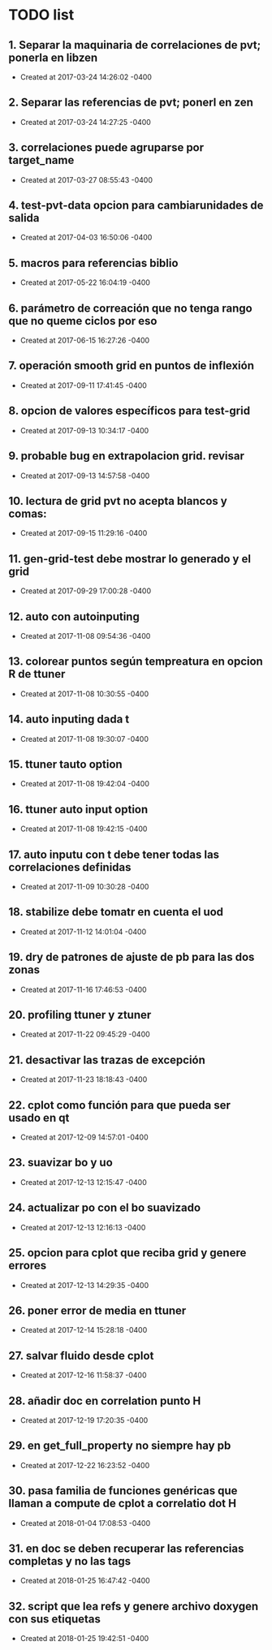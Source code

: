 # TODO list
## 1. Separar la maquinaria de correlaciones de pvt; ponerla en libzen
- Created at   2017-03-24 14:26:02 -0400

## 2. Separar las referencias de pvt; ponerl en zen
- Created at   2017-03-24 14:27:25 -0400

## 3. correlaciones puede agruparse por target_name
- Created at   2017-03-27 08:55:43 -0400

## 4. test-pvt-data opcion para cambiarunidades de salida
- Created at   2017-04-03 16:50:06 -0400

## 5. macros para referencias biblio
- Created at   2017-05-22 16:04:19 -0400

## 6. parámetro de correación que no tenga rango que no queme ciclos por eso
- Created at   2017-06-15 16:27:26 -0400

## 7. operación smooth grid en puntos de inflexión
- Created at   2017-09-11 17:41:45 -0400

## 8. opcion de valores específicos para test-grid
- Created at   2017-09-13 10:34:17 -0400

## 9. probable bug en extrapolacion grid. revisar
- Created at   2017-09-13 14:57:58 -0400

## 10. lectura de grid pvt no acepta blancos y comas:
- Created at   2017-09-15 11:29:16 -0400

## 11. gen-grid-test debe mostrar lo generado y el grid
- Created at   2017-09-29 17:00:28 -0400

## 12. auto con autoinputing
- Created at   2017-11-08 09:54:36 -0400

## 13. colorear puntos según tempreatura en opcion R de ttuner
- Created at   2017-11-08 10:30:55 -0400

## 14. auto inputing dada t
- Created at   2017-11-08 19:30:07 -0400

## 15. ttuner tauto option
- Created at   2017-11-08 19:42:04 -0400

## 16. ttuner auto input option
- Created at   2017-11-08 19:42:15 -0400

## 17. auto inputu con t debe tener todas las correlaciones definidas
- Created at   2017-11-09 10:30:28 -0400

## 18. stabilize debe tomatr en cuenta el uod
- Created at   2017-11-12 14:01:04 -0400

## 19. dry de patrones de ajuste de pb para las dos zonas
- Created at   2017-11-16 17:46:53 -0400

## 20. profiling ttuner y ztuner
- Created at   2017-11-22 09:45:29 -0400

## 21. desactivar las trazas de excepción
- Created at   2017-11-23 18:18:43 -0400

## 22. cplot como función para que pueda ser usado en qt
- Created at   2017-12-09 14:57:01 -0400

## 23. suavizar bo y uo
- Created at   2017-12-13 12:15:47 -0400

## 24. actualizar po con el bo suavizado
- Created at   2017-12-13 12:16:13 -0400

## 25. opcion para cplot que reciba grid y genere errores
- Created at   2017-12-13 14:29:35 -0400

## 26. poner error de media en ttuner
- Created at   2017-12-14 15:28:18 -0400

## 27. salvar fluido desde cplot
- Created at   2017-12-16 11:58:37 -0400

## 28. añadir doc en correlation punto H
- Created at   2017-12-19 17:20:35 -0400

## 29. en get_full_property no siempre hay pb
- Created at   2017-12-22 16:23:52 -0400

## 30. pasa familia de funciones genéricas que llaman a compute de cplot a correlatio dot H
- Created at   2018-01-04 17:08:53 -0400

## 31. en doc se deben recuperar las referencias completas y no las tags
- Created at   2018-01-25 16:47:42 -0400

## 32. script que lea refs y genere archivo doxygen con sus etiquetas
- Created at   2018-01-25 19:42:51 -0400


